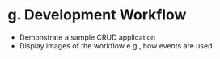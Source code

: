 # g. Development Workflow

- Demonstrate a sample CRUD application
- Display images of the workflow e.g., how events are used